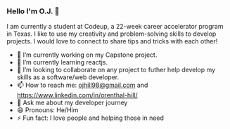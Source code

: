 ### Hello I'm O.J. 👋
I am currently a student at Codeup, a 22-week career accelerator program in Texas. I like to use my creativity and problem-solving skills to develop projects. I would love to connect to share tips and tricks with each other!


- 🔭 I’m currently working on my Capstone project.
- 🌱 I’m currently learning reactjs.
- 👯 I’m looking to collaborate on any project to futher help develop my skills as a software/web developer.
- 📫 How to reach me: ojhill98@gmail.com and https://www.linkedin.com/in/orenthal-hill/
- 💬 Ask me about my developer journey
- 😄 Pronouns: He/Him
- ⚡ Fun fact: I love people and helping those in need

